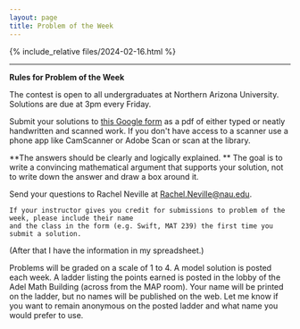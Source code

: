 ```yaml
---
layout: page
title: Problem of the Week
---
```



{% include_relative files/2024-02-16.html %}



<hr>
<b>Rules for Problem of the Week</b>
<p>
The contest is open to all undergraduates at Northern Arizona University. Solutions are due at 3pm every Friday. 
<p>
Submit your solutions to <a href="https://forms.gle/LgCLL5vhwUn6h5eA7">this Google form</a> as a pdf of either typed or neatly handwritten and scanned work. If you don't have access to a scanner use a phone app like CamScanner or Adobe Scan or scan at the library. 

<p>**The answers should be clearly and logically explained. ** The goal is to write a convincing mathematical argument that supports your solution, not to write down the answer and draw a box around it.
</p> 


<p>
Send your questions to Rachel Neville at
<a href="mailto:Rachel.Neville@nau.edu?subject=potw" target="_blank">Rachel.Neville@nau.edu</a>.  

	If your instructor gives you credit for submissions to problem of the week, please include their name
	and the class in the form (e.g. Swift, MAT 239) the first time you submit a solution.  
(After that I have the information in my spreadsheet.)
</p>

<p>
	Problems will be graded on a scale of 1 to 4.  A model solution is posted each week.
	A ladder listing the points earned is posted in the lobby of the Adel Math Building 
	(across from the MAP room).  Your name will be printed on the ladder, but no names will be published on the web.
	Let me know if you want to remain anonymous on the posted ladder and what name you would prefer to use.
</p> 
